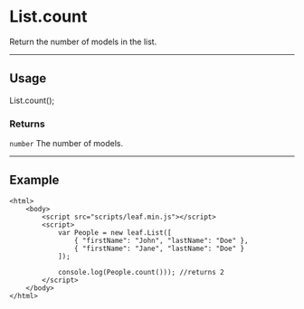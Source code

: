 # List.count

Return the number of models in the list.

----------------------------------------------------------------------

## Usage

List.count();

### Returns

`number` The number of models.

----------------------------------------------------------------------

## Example

	<html>	
		<body>
			<script src="scripts/leaf.min.js"></script>
			<script>	
				var People = new leaf.List([
					{ "firstName": "John", "lastName": "Doe" },
					{ "firstName": "Jane", "lastName": "Doe" }
				]);

				console.log(People.count())); //returns 2
			</script>
		</body>
	</html>	